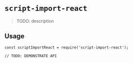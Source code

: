 # `script-import-react`

> TODO: description

## Usage

```
const scriptImportReact = require('script-import-react');

// TODO: DEMONSTRATE API
```
